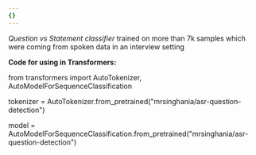 ```yaml
---
{}
---
```

<i>Question vs Statement classifier</i> trained on more than 7k samples which were coming from spoken data in an interview setting

<b>Code for using in Transformers:</b>

from transformers import AutoTokenizer, AutoModelForSequenceClassification
  
tokenizer = AutoTokenizer.from_pretrained("mrsinghania/asr-question-detection")

model = AutoModelForSequenceClassification.from_pretrained("mrsinghania/asr-question-detection")